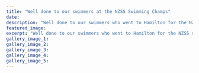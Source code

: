 ```yaml
---
title: "Well done to our swimmers at the NZSS Swimming Champs"
date: 
description: "Well done to our swimmers who went to Hamilton for the NZSS swim champs, 14/9/15..."
featured_image: 
excerpt: "Well done to our swimmers who went to Hamilton for the NZSS swim champs, 14/9/15..."
gallery_image_1: 
gallery_image_2: 
gallery_image_3: 
gallery_image_4: 
gallery_image_5: 
---
```

